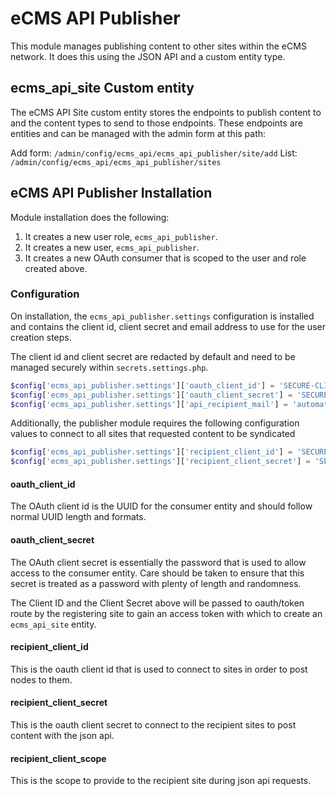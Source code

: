 # eCMS API Publisher

This module manages publishing content to other sites within the eCMS network.
It does this using the JSON API and a custom entity type.

## ecms_api_site Custom entity
The eCMS API Site custom entity stores the endpoints to publish content to and
the content types to send to those endpoints. These endpoints are entities and 
can be managed with the admin form at this path:

Add form: `/admin/config/ecms_api/ecms_api_publisher/site/add`
List: `/admin/config/ecms_api/ecms_api_publisher/sites`


## eCMS API Publisher Installation
Module installation does the following:
1. It creates a new user role, `ecms_api_publisher`.
2. It creates a new user, `ecms_api_publisher`.
3. It creates a new OAuth consumer that is scoped to the user and role created above.

### Configuration
On installation, the `ecms_api_publisher.settings` configuration is installed
and contains the client id, client secret and email address to use for the user
creation steps.

The client id and client secret are redacted by default and need to be managed
securely within `secrets.settings.php`.

```php
$config['ecms_api_publisher.settings']['oauth_client_id'] = 'SECURE-CLIENT-ID';
$config['ecms_api_publisher.settings']['oauth_client_secret'] = 'SECURE-CLIENT-SECRET';
$config['ecms_api_publisher.settings']['api_recipient_mail'] = 'automateduser@email.com';
```

Additionally, the publisher module requires the following configuration values
to connect to all sites that requested content to be syndicated

```php
$config['ecms_api_publisher.settings']['recipient_client_id'] = 'SECURE-CLIENT-ID';
$config['ecms_api_publisher.settings']['recipient_client_secret'] = 'SECURE-CLIENT-SECRET';
```

#### oauth_client_id

The OAuth client id is the UUID for the consumer entity and should follow normal
UUID length and formats.

#### oauth_client_secret

The OAuth client secret is essentially the password that is used to allow access
to the consumer entity. Care should be taken to ensure that this secret 
is treated as a password with plenty of length and randomness.

The Client ID and the Client Secret above will be passed to oauth/token route
by the registering site to gain an access token with which to 
create an `ecms_api_site` entity.

#### recipient_client_id
This is the oauth client id that is used to connect to sites in order to post
nodes to them.

#### recipient_client_secret
This is the oauth client secret to connect to the recipient sites to post 
content with the json api.

#### recipient_client_scope
This is the scope to provide to the recipient site during json api requests.